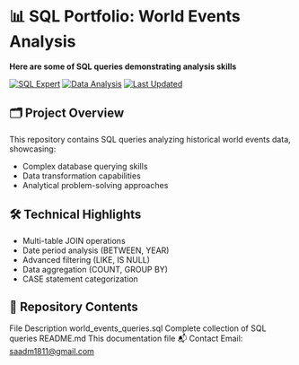 # 📊 SQL Portfolio: World Events Analysis

**Here are some of SQL queries demonstrating  analysis skills**

[![SQL Expert](https://img.shields.io/badge/SQL-Expert-blue)](https://github.com/mmousaa/SQL/blob/main/world_events_queries.sql)
[![Data Analysis](https://img.shields.io/badge/Data_Analysis-Proficient-green)](https://github.com/mmousaa/SQL)
[![Last Updated](https://img.shields.io/github/last-commit/mmousaa/SQL)](https://github.com/mmousaa/SQL/commits/main)

## 🗂 Project Overview
This repository contains SQL queries analyzing historical world events data, showcasing:
- Complex database querying skills
- Data transformation capabilities
- Analytical problem-solving approaches

## 🛠 Technical Highlights
- Multi-table JOIN operations
- Date period analysis (BETWEEN, YEAR)
- Advanced filtering (LIKE, IS NULL)
- Data aggregation (COUNT, GROUP BY)
- CASE statement categorization

## 📂 Repository Contents
File	Description
world_events_queries.sql	Complete collection of SQL queries
README.md	This documentation file
📬 Contact
Email: saadm1811@gmail.com
